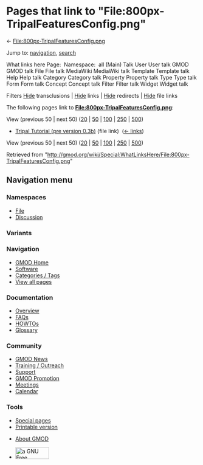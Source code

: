 <div id="mw-page-base" class="noprint">

</div>

<div id="mw-head-base" class="noprint">

</div>

<div id="content" class="mw-body" role="main">

<span id="top"></span>

<div id="mw-js-message" style="display:none;">

</div>



# <span dir="auto">Pages that link to "File:800px-TripalFeaturesConfig.png"</span>

<div id="bodyContent">

<div id="contentSub">

←
[File:800px-TripalFeaturesConfig.png](/wiki/File:800px-TripalFeaturesConfig.png "File:800px-TripalFeaturesConfig.png")

</div>

<div id="jump-to-nav" class="mw-jump">

Jump to: [navigation](#mw-navigation), [search](#p-search)

</div>

<div id="mw-content-text">

What links here Page:  Namespace:  all (Main) Talk User User talk GMOD
GMOD talk File File talk MediaWiki MediaWiki talk Template Template talk
Help Help talk Category Category talk Property Property talk Type Type
talk Form Form talk Concept Concept talk Filter Filter talk Widget
Widget talk

Filters
[Hide](/mediawiki/index.php?title=Special:WhatLinksHere/File:800px-TripalFeaturesConfig.png&hidetrans=1 "Special:WhatLinksHere/File:800px-TripalFeaturesConfig.png")
transclusions \|
[Hide](/mediawiki/index.php?title=Special:WhatLinksHere/File:800px-TripalFeaturesConfig.png&hidelinks=1 "Special:WhatLinksHere/File:800px-TripalFeaturesConfig.png")
links \|
[Hide](/mediawiki/index.php?title=Special:WhatLinksHere/File:800px-TripalFeaturesConfig.png&hideredirs=1 "Special:WhatLinksHere/File:800px-TripalFeaturesConfig.png")
redirects \|
[Hide](/mediawiki/index.php?title=Special:WhatLinksHere/File:800px-TripalFeaturesConfig.png&hideimages=1 "Special:WhatLinksHere/File:800px-TripalFeaturesConfig.png")
file links

The following pages link to
**[File:800px-TripalFeaturesConfig.png](/wiki/File:800px-TripalFeaturesConfig.png "File:800px-TripalFeaturesConfig.png")**:

View (previous 50 \| next 50)
([20](/mediawiki/index.php?title=Special:WhatLinksHere/File:800px-TripalFeaturesConfig.png&limit=20 "Special:WhatLinksHere/File:800px-TripalFeaturesConfig.png")
\|
[50](/mediawiki/index.php?title=Special:WhatLinksHere/File:800px-TripalFeaturesConfig.png&limit=50 "Special:WhatLinksHere/File:800px-TripalFeaturesConfig.png")
\|
[100](/mediawiki/index.php?title=Special:WhatLinksHere/File:800px-TripalFeaturesConfig.png&limit=100 "Special:WhatLinksHere/File:800px-TripalFeaturesConfig.png")
\|
[250](/mediawiki/index.php?title=Special:WhatLinksHere/File:800px-TripalFeaturesConfig.png&limit=250 "Special:WhatLinksHere/File:800px-TripalFeaturesConfig.png")
\|
[500](/mediawiki/index.php?title=Special:WhatLinksHere/File:800px-TripalFeaturesConfig.png&limit=500 "Special:WhatLinksHere/File:800px-TripalFeaturesConfig.png"))

- [Tripal Tutorial (pre version
  0.3b)](/wiki/Tripal_Tutorial_(pre_version_0.3b) "Tripal Tutorial (pre version 0.3b)")
  (file link) ‎ <span class="mw-whatlinkshere-tools">([←
  links](/mediawiki/index.php?title=Special:WhatLinksHere&target=Tripal+Tutorial+%28pre+version+0.3b%29 "Special:WhatLinksHere"))</span>

View (previous 50 \| next 50)
([20](/mediawiki/index.php?title=Special:WhatLinksHere/File:800px-TripalFeaturesConfig.png&limit=20 "Special:WhatLinksHere/File:800px-TripalFeaturesConfig.png")
\|
[50](/mediawiki/index.php?title=Special:WhatLinksHere/File:800px-TripalFeaturesConfig.png&limit=50 "Special:WhatLinksHere/File:800px-TripalFeaturesConfig.png")
\|
[100](/mediawiki/index.php?title=Special:WhatLinksHere/File:800px-TripalFeaturesConfig.png&limit=100 "Special:WhatLinksHere/File:800px-TripalFeaturesConfig.png")
\|
[250](/mediawiki/index.php?title=Special:WhatLinksHere/File:800px-TripalFeaturesConfig.png&limit=250 "Special:WhatLinksHere/File:800px-TripalFeaturesConfig.png")
\|
[500](/mediawiki/index.php?title=Special:WhatLinksHere/File:800px-TripalFeaturesConfig.png&limit=500 "Special:WhatLinksHere/File:800px-TripalFeaturesConfig.png"))

</div>

<div class="printfooter">

Retrieved from
"<http://gmod.org/wiki/Special:WhatLinksHere/File:800px-TripalFeaturesConfig.png>"

</div>

<div id="catlinks" class="catlinks catlinks-allhidden">

</div>

<div class="visualClear">

</div>

</div>

</div>

<div id="mw-navigation">

## Navigation menu

<div id="mw-head">



<div id="left-navigation">

<div id="p-namespaces" class="vectorTabs" role="navigation"
aria-labelledby="p-namespaces-label">

### Namespaces

- <span id="ca-nstab-image"><a href="/wiki/File:800px-TripalFeaturesConfig.png" accesskey="c"
  title="View the file page [c]">File</a></span>
- <span id="ca-talk"><a
  href="/mediawiki/index.php?title=File_talk:800px-TripalFeaturesConfig.png&amp;action=edit&amp;redlink=1"
  accesskey="t"
  title="Discussion about the content page [t]">Discussion</a></span>

</div>

<div id="p-variants" class="vectorMenu emptyPortlet" role="navigation"
aria-labelledby="p-variants-label">

### 

### Variants[](#)

<div class="menu">

</div>

</div>

</div>

<div id="right-navigation">





</div>



</div>

</div>

</div>

<div id="mw-panel">

<div id="p-logo" role="banner">

<a href="/wiki/Main_Page"
style="background-image: url(http://gmod.org/images/GMOD-cogs.png);"
title="Visit the main page"></a>

</div>

<div id="p-Navigation" class="portal" role="navigation"
aria-labelledby="p-Navigation-label">

### Navigation

<div class="body">

- <span id="n-GMOD-Home">[GMOD Home](/wiki/Main_Page)</span>
- <span id="n-Software">[Software](/wiki/GMOD_Components)</span>
- <span id="n-Categories-.2F-Tags">[Categories /
  Tags](/wiki/Categories)</span>
- <span id="n-View-all-pages">[View all
  pages](/wiki/Special:AllPages)</span>

</div>

</div>

<div id="p-Documentation" class="portal" role="navigation"
aria-labelledby="p-Documentation-label">

### Documentation

<div class="body">

- <span id="n-Overview">[Overview](/wiki/Overview)</span>
- <span id="n-FAQs">[FAQs](/wiki/Category:FAQ)</span>
- <span id="n-HOWTOs">[HOWTOs](/wiki/Category:HOWTO)</span>
- <span id="n-Glossary">[Glossary](/wiki/Glossary)</span>

</div>

</div>

<div id="p-Community" class="portal" role="navigation"
aria-labelledby="p-Community-label">

### Community

<div class="body">

- <span id="n-GMOD-News">[GMOD News](/wiki/GMOD_News)</span>
- <span id="n-Training-.2F-Outreach">[Training /
  Outreach](/wiki/Training_and_Outreach)</span>
- <span id="n-Support">[Support](/wiki/Support)</span>
- <span id="n-GMOD-Promotion">[GMOD
  Promotion](/wiki/GMOD_Promotion)</span>
- <span id="n-Meetings">[Meetings](/wiki/Meetings)</span>
- <span id="n-Calendar">[Calendar](/wiki/Calendar)</span>

</div>

</div>

<div id="p-tb" class="portal" role="navigation"
aria-labelledby="p-tb-label">

### Tools

<div class="body">

- <span id="t-specialpages"><a href="/wiki/Special:SpecialPages" accesskey="q"
  title="A list of all special pages [q]">Special pages</a></span>
- <span id="t-print"><a
  href="/mediawiki/index.php?title=Special:WhatLinksHere/File:800px-TripalFeaturesConfig.png&amp;printable=yes"
  rel="alternate" accesskey="p"
  title="Printable version of this page [p]">Printable version</a></span>

</div>

</div>

</div>

</div>

<div id="footer" role="contentinfo">

- <span id="footer-places-about">[About
  GMOD](/wiki/GMOD:About "GMOD:About")</span>

<!-- -->

- <span id="footer-copyrightico">[<img src="http://www.gnu.org/graphics/gfdl-logo-small.png" width="88"
  height="31" alt="a GNU Free Documentation License" />](http://www.gnu.org/licenses/fdl-1.3.html)</span>




</div>
